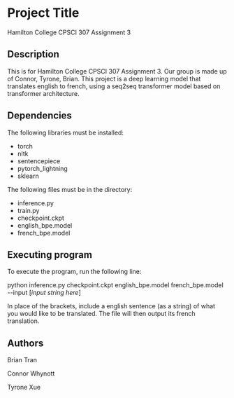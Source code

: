 # Project Title

Hamilton College CPSCI 307 Assignment 3

## Description

This is for Hamilton College CPSCI 307 Assignment 3. Our group is made up of Connor, Tyrone, Brian. This project is a deep learning model that translates english to french, using a seq2seq transformer model based on transformer architecture.

## Dependencies

The following libraries must be installed:
- torch
- nltk
- sentencepiece
- pytorch_lightning
- sklearn

The following files must be in the directory:
- inference.py
- train.py
- checkpoint.ckpt
- english_bpe.model
- french_bpe.model

## Executing program

To execute the program, run the following line:

python inference.py checkpoint.ckpt english_bpe.model french_bpe.model --input [*input string here*]

In place of the brackets, include a english sentence (as a string) of what you would like to be translated. The file will then output its french translation.

## Authors

Brian Tran

Connor Whynott

Tyrone Xue